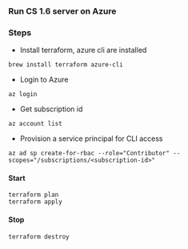 ### Run CS 1.6 server on Azure

### Steps

- Install terraform, azure cli are installed

```
brew install terraform azure-cli
```

- Login to Azure

```
az login
```

- Get subscription id

```
az account list
```

- Provision a service principal for CLI access

```
az ad sp create-for-rbac --role="Contributor" --scopes="/subscriptions/<subscription-id>"
```

#### Start

```
terraform plan
terraform apply
```

#### Stop

```
terraform destroy
```
